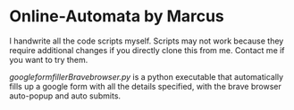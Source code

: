 # Online-Automata by Marcus
I handwrite all the code scripts myself. Scripts may not work because they require additional changes if you directly clone this from me. Contact me if you want to try them.

*googleformfillerBravebrowser.py* is a python executable that automatically fills up a google form with all the details specified, with the brave browser auto-popup and auto submits. 
